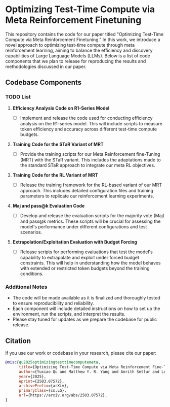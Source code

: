 # Optimizing Test-Time Compute via Meta Reinforcement Finetuning

This repository contains the code for our paper titled "Optimizing Test-Time Compute via Meta Reinforcement Finetuning." In this work, we introduce a novel approach to optimizing test-time compute through meta reinforcement learning, aiming to balance the efficiency and discovery capabilities of Large Language Models (LLMs). Below is a list of code components that we plan to release for reproducing the results and methodologies discussed in our paper.

## Codebase Components

### TODO List

1. **Efficiency Analysis Code on R1-Series Model**

   - [ ] Implement and release the code used for conducting efficiency analysis on the R1-series model. This will include scripts to measure token efficiency and accuracy across different test-time compute budgets.

2. **Training Code for the STaR Variant of MRT**

   - [ ] Provide the training scripts for our Meta Reinforcement fine-Tuning (MRT) with the STaR variant. This includes the adaptations made to the standard STaR approach to integrate our meta RL objectives.

3. **Training Code for the RL Variant of MRT**

   - [ ] Release the training framework for the RL-based variant of our MRT approach. This includes detailed configuration files and training parameters to replicate our reinforcement learning experiments.

4. **Maj and pass@k Evaluation Code**

   - [ ] Develop and release the evaluation scripts for the majority vote (Maj) and pass@k metrics. These scripts will be crucial for assessing the model's performance under different configurations and test scenarios.

5. **Extrapolation/Exploitation Evaluation with Budget Forcing**
   - [ ] Release scripts for performing evaluations that test the model's capability to extrapolate and exploit under forced budget constraints. This will help in understanding how the model behaves with extended or restricted token budgets beyond the training conditions.

### Additional Notes

- The code will be made available as it is finalized and thoroughly tested to ensure reproducibility and reliability.
- Each component will include detailed instructions on how to set up the environment, run the scripts, and interpret the results.
- Please stay tuned for updates as we prepare the codebase for public release.

## Citation

If you use our work or codebase in your research, please cite our paper:

```bibtex
@misc{qu2025optimizingtesttimecomputemeta,
      title={Optimizing Test-Time Compute via Meta Reinforcement Fine-Tuning},
      author={Yuxiao Qu and Matthew Y. R. Yang and Amrith Setlur and Lewis Tunstall and Edward Emanuel Beeching and Ruslan Salakhutdinov and Aviral Kumar},
      year={2025},
      eprint={2503.07572},
      archivePrefix={arXiv},
      primaryClass={cs.LG},
      url={https://arxiv.org/abs/2503.07572},
}
```
